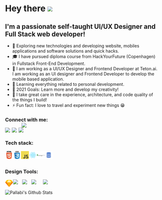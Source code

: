 # Hey there  <img src="https://raw.githubusercontent.com/MartinHeinz/MartinHeinz/master/wave.gif" width="30px">


## I'm a passionate self-taught UI/UX Designer and Full Stack web developer!
- 🤔 Exploring new technologies and developing website, mobiles applications and software solutions and quick hacks.
- 🎓 I have pursued diploma course from HackYourFuture (Copenhagen) in Fullstack Front-End Development.
- 💼 I am working as a UI/UX Designer and Frontend Developer at Teton.ai. I am working as an UI designer and Frontend Developer to develop the mobile based application.
- 🌱 Learning everything related to personal development.
- 🥅 2021 Goals: Learn more and develop my creativity!
- 🤝 I take great care in the experience, architecture, and code quality of the things I build!
- ⚡ Fun fact: I love to travel and experiment new things :grin:

### Connect with me:   <img align="right"  width="450px" src="https://raw.githubusercontent.com/abhisheknaiidu/abhisheknaiidu/master/code.gif"/>

[<img align="left"  width="22px" src="https://cdn.jsdelivr.net/npm/simple-icons@v3/icons/dribbble.svg"/>][dribbblesite]
[<img align="left"  width="22px" src="https://cdn.jsdelivr.net/npm/simple-icons@v3/icons/twitter.svg" />][twitter]
[<img align="left"  width="22px" src="https://cdn.jsdelivr.net/npm/simple-icons@v3/icons/linkedin.svg" />][linkedin]


</br>

### Tech stack:


<img align="left" alt="HTML5" width="26px" src="https://raw.githubusercontent.com/github/explore/80688e429a7d4ef2fca1e82350fe8e3517d3494d/topics/html/html.png" />
<img align="left" alt="CSS3" width="26px" src="https://raw.githubusercontent.com/github/explore/80688e429a7d4ef2fca1e82350fe8e3517d3494d/topics/css/css.png" />
<img align="left" alt="JavaScript" width="26px" src="https://raw.githubusercontent.com/github/explore/80688e429a7d4ef2fca1e82350fe8e3517d3494d/topics/javascript/javascript.png" />
<img align="left" alt="React" width="26px" src="https://raw.githubusercontent.com/github/explore/80688e429a7d4ef2fca1e82350fe8e3517d3494d/topics/react/react.png" />
<img align="left" alt="MongoDB" width="26px" src="https://raw.githubusercontent.com/github/explore/80688e429a7d4ef2fca1e82350fe8e3517d3494d/topics/mongodb/mongodb.png" />
<img align="left" alt="SQL" width="26px" src="https://raw.githubusercontent.com/github/explore/80688e429a7d4ef2fca1e82350fe8e3517d3494d/topics/sql/sql.png" />

<br />
<br />


### Design Tools:

<img align="left"  width="26px" src="https://raw.githubusercontent.com/github/explore/80688e429a7d4ef2fca1e82350fe8e3517d3494d/topics/sketch/sketch.png" />
<img align="left"  width="30px" src="https://img.icons8.com/color/48/000000/adobe-xd.png"/>
<img align="left"  width="30px" src="https://img.icons8.com/color/48/000000/adobe-illustrator.png"/>
<img align="left"   width="38px" src="https://img.icons8.com/clouds/100/000000/procreate.png"/>
<img align="left"  width="30px" src="https://img.icons8.com/fluent/48/000000/adobe-photoshop.png"/>


<br />
<br />

<img align="left" alt="Pallabi's Github Stats" src="https://github-readme-stats.vercel.app/api?username=Pallabi-ghosh&show_icons=true&hide_border=true%22" />


[dribbblesite]: https://dribbble.com/Pallabi_Ghosh_Das
[linkedin]: https://www.linkedin.com/in/contactpallabi/
[twitter]: https://twitter.com/PallabiGhoshDas

